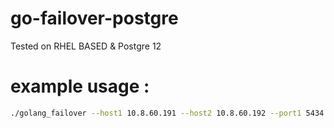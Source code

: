 # go-failover-postgre
Tested on RHEL BASED & Postgre 12

# example usage :
```bash
./golang_failover --host1 10.8.60.191 --host2 10.8.60.192 --port1 5434 --port2 5434 --user1 postgres --user2 postgres --password1 devopskeren --password2 devopskeren --localuser postgres --localpass devopskeren --localdata "/var/lib/pgsql/12/data" --localpg "/usr/pgsql-12/bin/pg_ctl" --localport 5434 --localhost localhost
```
